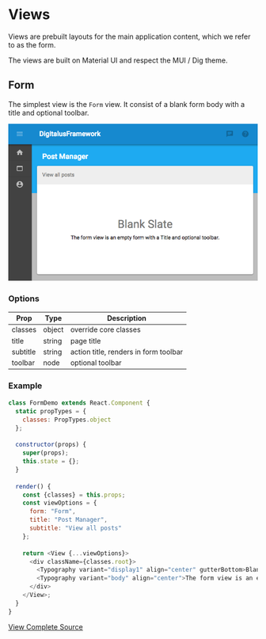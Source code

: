 Views
=====

Views are prebuilt layouts for the main application content, which we refer to as the form.

The views are built on Material UI and respect the MUI / Dig theme.

Form
----

The simplest view is the `Form` view. It consist of a blank form body with a title and optional toolbar.

![Form View Screenshot](assets/view-form.png)

### Options

Prop | Type | Description
-----|------|------------
classes | object | override core classes
title | string | page title
subtitle | string | action title, renders in form toolbar
toolbar | node | optional toolbar

### Example

```javascript
class FormDemo extends React.Component {
  static propTypes = {
    classes: PropTypes.object
  };

  constructor(props) {
    super(props);
    this.state = {};
  }

  render() {
    const {classes} = this.props;
    const viewOptions = {
      form: "Form",
      title: "Post Manager",
      subtitle: "View all posts"
    };

    return <View {...viewOptions}>
      <div className={classes.root}>
        <Typography variant="display1" align="center" gutterBottom>Blank Slate</Typography>
        <Typography variant="body" align="center">The form view is an empty form with a Title and optional toolbar.</Typography>
      </div>
    </View>;
  }
}
```

[View Complete Source](../src/demo/components/pages/FormDemo/FormDemo.jsx)